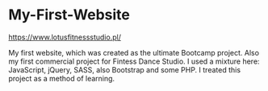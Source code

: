 # My-First-Website

https://www.lotusfitnessstudio.pl/

My first website, which was created as the ultimate Bootcamp project. Also
my first commercial project for Fintess Dance Studio. I used a mixture here:
JavaScript, jQuery, SASS, also Bootstrap and some PHP. I treated this
project as a method of learning.
